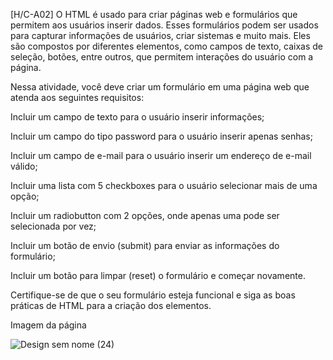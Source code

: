 [H/C-A02] O HTML é usado para criar páginas web e formulários que permitem aos usuários inserir dados. Esses formulários podem ser usados para capturar informações de usuários, criar sistemas e muito mais. Eles são compostos por diferentes elementos, como campos de texto, caixas de seleção, botões, entre outros, que permitem interações do usuário com a página.



Nessa atividade, você deve criar um formulário em uma página web que atenda aos seguintes requisitos:



Incluir um campo de texto para o usuário inserir informações;



Incluir um campo do tipo password para o usuário inserir apenas senhas;



Incluir um campo de e-mail para o usuário inserir um endereço de e-mail válido;



Incluir uma lista com 5 checkboxes para o usuário selecionar mais de uma opção;



Incluir um radiobutton com 2 opções, onde apenas uma pode ser selecionada por vez;



Incluir um botão de envio (submit) para enviar as informações do formulário;



Incluir um botão para limpar (reset) o formulário e começar novamente.



Certifique-se de que o seu formulário esteja funcional e siga as boas práticas de HTML para a criação dos elementos.


>>>>>>>>>>>>>>>>>>>>>>>>>>>>>>>>>>>>>>>>>>>>>>>>>>>>>>>>>>>>>>>>>>>>>>>>>>>>>>>>>>>>>>>>>>>>>>>>>>>>>>>>>>>>>>>>>>>>>>>>>>>>>>>

Imagem da página

![Design sem nome (24)](https://github.com/user-attachments/assets/de934be3-24ae-4f31-a1b5-e0c6b89034a4)
